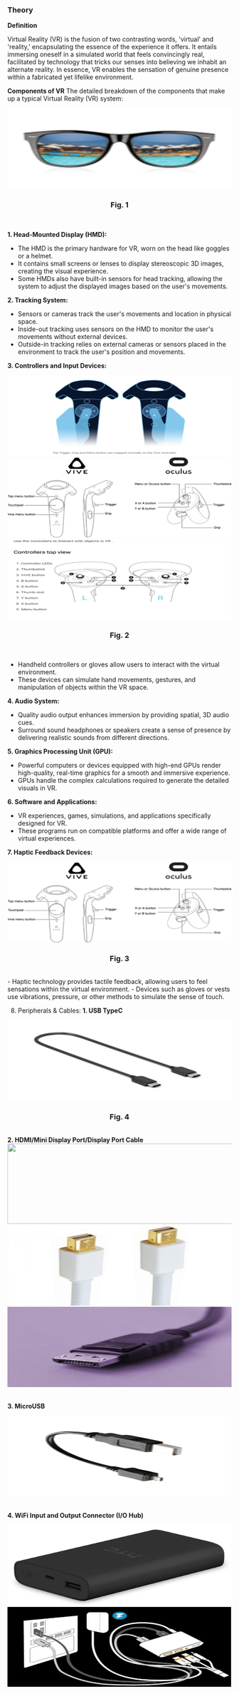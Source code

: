 ### Theory
<strong>Definition</strong>

Virtual Reality (VR) is the fusion of two contrasting words, 'virtual' and 'reality,' encapsulating the essence of the experience it offers. It entails immersing oneself in a simulated world that feels convincingly real, facilitated by technology that tricks our senses into believing we inhabit an alternate reality. In essence, VR enables the sensation of genuine presence within a fabricated yet lifelike environment.

<strong>Components of VR</strong>
The detailed breakdown of the components that make up a typical Virtual Reality (VR) system:
<br>
<center>
<img src="images/Fig15.png" height="180px"  width="960px" >

### Fig. 1
</center><br>


<strong>1. Head-Mounted Display (HMD):</strong>
   - The HMD is the primary hardware for VR, worn on the head like goggles or a helmet.
   - It contains small screens or lenses to display stereoscopic 3D images, creating the visual experience.
   - Some HMDs also have built-in sensors for head tracking, allowing the system to adjust the displayed images based on the user's movements.

<strong>2. Tracking System:</strong>
   - Sensors or cameras track the user's movements and location in physical space.
   - Inside-out tracking uses sensors on the HMD to monitor the user's movements without external devices.
   - Outside-in tracking relies on external cameras or sensors placed in the environment to track the user's position and movements.

<strong>3. Controllers and Input Devices:</strong>
<center>
<img src="images/Fig2.png" height="180px"  width="960px" ><br>
<img src="images/Fig3.png" height="180px"  width="960px" >
<img src="images/Fig4.png" height="180px"  width="960px" >

### Fig. 2
</center><br>


   - Handheld controllers or gloves allow users to interact with the virtual environment.
   - These devices can simulate hand movements, gestures, and manipulation of objects within the VR space.

<strong>4. Audio System:</strong>
   - Quality audio output enhances immersion by providing spatial, 3D audio cues.
   - Surround sound headphones or speakers create a sense of presence by delivering realistic sounds from different directions.

<strong>5. Graphics Processing Unit (GPU):</strong>
   - Powerful computers or devices equipped with high-end GPUs render high-quality, real-time graphics for a smooth and immersive experience.
   - GPUs handle the complex calculations required to generate the detailed visuals in VR.

<strong>6. Software and Applications:</strong>
   - VR experiences, games, simulations, and applications specifically designed for VR.
   - These programs run on compatible platforms and offer a wide range of virtual experiences.

<strong>7. Haptic Feedback Devices:</strong>
<center>
<img src="images/Fig5.png" height="180px"  width="960px" >

### Fig. 3
</center><br>
   - Haptic technology provides tactile feedback, allowing users to feel sensations within the virtual environment.
   - Devices such as gloves or vests use vibrations, pressure, or other methods to simulate the sense of touch.

8. Peripherals & Cables: 
<strong>1.	USB TypeC</strong>

<center>
<img src="images/Fig6.png" height="180px"  width="960px" >

### Fig. 4
</center><br>
<strong>2.	HDMI/Mini Display Port/Display Port Cable</strong>
<center>
<img src="images/Fig7.png" height="180px"  width="960px" ><img src="images/Fig8.png" height="180px"  width="960px" ><img src="images/Fig9.png" height="180px"  width="960px" >
</center><br>

<strong>3.	MicroUSB</strong>
<center>
<img src="images/Fig10.png" height="180px"  width="960px" >
</center><br>

<strong>4. WiFi Input and Output Connector (I/O Hub)</strong>

<center>
<img src="images/Fig11.png" height="180px"  width="960px" ><img src="images/Fig12.png" height="180px"  width="960px" >
</center><br>